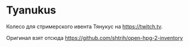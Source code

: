 # Tyanukus
Колесо для стримерского ивента Тянукус на https://twitch.tv.

Оригинал взят отсюда https://github.com/shtrih/open-hpg-2-inventory
